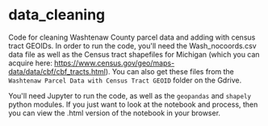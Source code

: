 # data_cleaning
Code for cleaning Washtenaw County parcel data and adding with census tract GEOIDs.  In order to run the code, you'll need the Wash_nocoords.csv data file as well as the Census tract shapefiles for Michigan (which you can acquire here: https://www.census.gov/geo/maps-data/data/cbf/cbf_tracts.html).  You can also get these files from the `Washtenaw Parcel Data with Census Tract GEOID` folder on the Gdrive.

You'll need Jupyter to run the code, as well as the `geopandas` and `shapely` python modules.  If you just want to look at the notebook and process, then you can view the .html version of the notebook in your browser.
